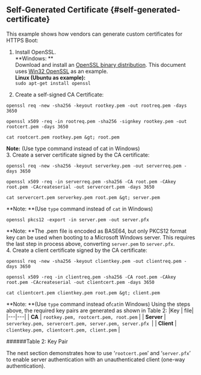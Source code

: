 <!--- @file
  First Chapter of EDK II Template Specification

  Copyright (c) 2017, Intel Corporation. All rights reserved.<BR>

  Redistribution and use in source (original document form) and 'compiled'
  forms (converted to PDF, epub, HTML and other formats) with or without
  modification, are permitted provided that the following conditions are met:

  1) Redistributions of source code (original document form) must retain the
     above copyright notice, this list of conditions and the following
     disclaimer as the first lines of this file unmodified.

  2) Redistributions in compiled form (transformed to other DTDs, converted to
     PDF, epub, HTML and other formats) must reproduce the above copyright
     notice, this list of conditions and the following disclaimer in the
     documentation and/or other materials provided with the distribution.

  THIS DOCUMENTATION IS PROVIDED BY TIANOCORE PROJECT "AS IS" AND ANY EXPRESS OR
  IMPLIED WARRANTIES, INCLUDING, BUT NOT LIMITED TO, THE IMPLIED WARRANTIES OF
  MERCHANTABILITY AND FITNESS FOR A PARTICULAR PURPOSE ARE DISCLAIMED. IN NO
  EVENT SHALL TIANOCORE PROJECT  BE LIABLE FOR ANY DIRECT, INDIRECT, INCIDENTAL,
  SPECIAL, EXEMPLARY, OR CONSEQUENTIAL DAMAGES (INCLUDING, BUT NOT LIMITED TO,
  PROCUREMENT OF SUBSTITUTE GOODS OR SERVICES; LOSS OF USE, DATA, OR PROFITS;
  OR BUSINESS INTERRUPTION) HOWEVER CAUSED AND ON ANY THEORY OF LIABILITY,
  WHETHER IN CONTRACT, STRICT LIABILITY, OR TORT (INCLUDING NEGLIGENCE OR
  OTHERWISE) ARISING IN ANY WAY OUT OF THE USE OF THIS DOCUMENTATION, EVEN IF
  ADVISED OF THE POSSIBILITY OF SUCH DAMAGE.

-->


## Self-Generated Certificate {#self-generated-certificate}

This example shows how vendors can generate custom certificates for HTTPS Boot:

1.  Install OpenSSL. <BR>
**Windows: **<BR>
Download and install an [OpenSSL binary distribution](https://www.openssl.org/community/binaries.html). This document uses [Win32 OpenSSL](https://slproweb.com/products/Win32OpenSSL.html) as an example.<BR>
**Linux (Ubuntu as example):** <br> `sudo apt-get install openssl`<br>

2.  Create a self-signed CA Certificate: 


```
openssl req -new -sha256 -keyout rootkey.pem -out rootreq.pem -days 3650

openssl x509 -req -in rootreq.pem -sha256 -signkey rootkey.pem -out rootcert.pem -days 3650

cat rootcert.pem rootkey.pem &gt; root.pem
```


 **Note:** (Use type command instead of cat in Windows)<BR>
3.  Create a server certificate signed by the CA certificate:


```
openssl req -new -sha256 -keyout serverkey.pem -out serverreq.pem -days 3650

openssl x509 -req -in serverreq.pem -sha256 -CA root.pem -CAkey root.pem -CAcreateserial -out servercert.pem -days 3650

cat servercert.pem serverkey.pem root.pem &gt; server.pem

```
**Note: **(Use `type` command instead of `cat` in Windows)<BR>


```
openssl pkcs12 -export -in server.pem -out server.pfx
```


**Note: **The .pem file is encoded as BASE64, but only PKCS12 format key can be used when booting to a Microsoft Windows server. This requires the last step in process above, converting `server.pem` to `server.pfx`.<BR>
4.  Create a client certificate signed by the CA certificate:


```
openssl req -new -sha256 -keyout clientkey.pem -out clientreq.pem -days 3650

openssl x509 -req -in clientreq.pem -sha256 -CA root.pem -CAkey root.pem -CAcreateserial -out clientcert.pem -days 3650

cat clientcert.pem clientkey.pem root.pem &gt; client.pem
```


**Note: **(Use `type` command instead of` cat `in Windows)
Using the steps above, the required key pairs are generated as shown in Table 2:
|Key | file| 
|---|---|
| **CA** | `rootkey.pem, rootcert.pem, root.pem` |
| **Server** | `serverkey.pem, servercert.pem, server.pem, server.pfx `|
| **Client** | `clientkey.pem, clientcert.pem, client.pem` |

######Table 2: Key Pair

The next section demonstrates how to use ‘`rootcert.pem`’ and ‘`server.pfx`’ to enable server authentication with an unauthenticated client (one-way authentication).